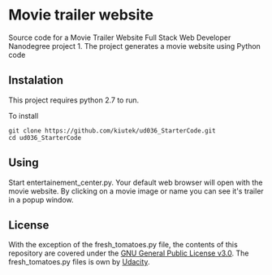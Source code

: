 # Movie trailer website
Source code for a Movie Trailer Website Full Stack Web Developer Nanodegree project 1.
The project generates a movie website using Python code

## Instalation
This project requires python 2.7 to run.

To install
```
git clone https://github.com/kiutek/ud036_StarterCode.git
cd ud036_StarterCode
```

## Using
Start entertainement_center.py.
Your default web browser will open with the movie website. By clicking on a movie image or name you can see it's trailer in a popup window.

## License
With the exception of the fresh_tomatoes.py file, the contents of this repository are covered under the [GNU General Public License v3.0](http://choosealicense.com/licenses/gpl-3.0/).
The fresh_tomatoes.py files is own by [Udacity](www.udacity.com).

